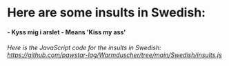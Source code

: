 # Here are some insults in Swedish:
#### - Kyss mig i arslet - Means 'Kiss my ass'
###### Here is the JavaScript code for the insults in Swedish: https://github.com/pawstar-lag/Warmduscher/tree/main/Swedish/insults.js

